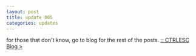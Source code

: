```yaml
---
layout: post
title: update 005
categories: updates
---
```


for those that don't know, go to blog for the rest of the posts. [:: CTRLESC Blog >](https://ctrlesc.xyz/blog)
